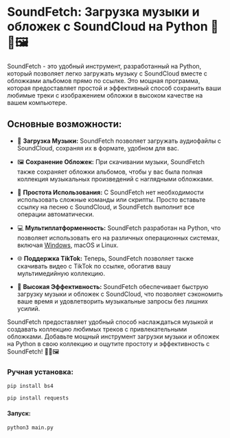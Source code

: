 # SoundFetch: Загрузка музыки и обложек с SoundCloud на Python 🚀🎵🖼️

SoundFetch - это удобный инструмент, разработанный на Python, который позволяет легко загружать музыку с SoundCloud вместе с обложками альбомов прямо по ссылке. Это мощная программа, которая предоставляет простой и эффективный способ сохранить ваши любимые треки с изображением обложки в высоком качестве на вашем компьютере.

## Основные возможности:

- 🎵 **Загрузка Музыки:** SoundFetch позволяет загружать аудиофайлы с SoundCloud, сохраняя их в формате, удобном для вас.

- 🖼️ **Сохранение Обложек:** При скачивании музыки, SoundFetch также сохраняет обложки альбомов, чтобы у вас была полная коллекция музыкальных произведений с наглядными обложками.

- 🚀 **Простота Использования:** С SoundFetch нет необходимости использовать сложные команды или скрипты. Просто вставьте ссылку на песню с SoundCloud, и SoundFetch выполнит все операции автоматически.

- 💻 **Мультиплатформенность:** SoundFetch разработан на Python, что позволяет использовать его на различных операционных системах, включая [Windows](https://github.com/Dark-Lon3r/SoundFetch/releases/tag/SoundFetch_1.10), macOS и Linux.

- 🌐 **Поддержка TikTok:** Теперь, SoundFetch позволяет также скачивать видео с TikTok по ссылке, обогатив вашу мультимедийную коллекцию.

- 🎯 **Высокая Эффективность:** SoundFetch обеспечивает быструю загрузку музыки и обложек с SoundCloud, что позволяет сэкономить ваше время и удовлетворить музыкальные запросы без лишних усилий.

SoundFetch предоставляет удобный способ наслаждаться музыкой и создавать коллекцию любимых треков с привлекательными обложками. Добавьте мощный инструмент загрузки музыки и обложек на Python в свою коллекцию и ощутите простоту и эффективность с SoundFetch! 🚀🎵🖼️

### Ручная установка:

```pip install bs4```

```pip install requests```

#### Запуск:

```python3 main.py```
